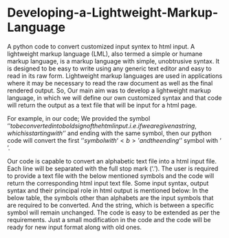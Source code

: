 # Developing-a-Lightweight-Markup-Language
A python code to convert customized input syntex to html input.
A lightweight markup language (LML), also termed a simple or humane markup language, is a markup language with simple, unobtrusive syntax. It is designed to be easy to write using any generic text editor and easy to read in its raw form. Lightweight markup languages are used in applications where it may be necessary to read the raw document as well as the final rendered output.
So,
      Our main aim was to develop a lightweight markup language, in which we will define our own customized syntax and that code will return the output as a text file that will be input for a html page.

For example, in our code;
                                         We provided the symbol ‘$’ to be converted into bold sign of the html input.  
  i.e. if we are given a string, which is starting with ‘$’ and ending with the same symbol, then our python code will convert the first ‘$’ symbol with ‘<b>’ and the ending ‘$’ symbol with ‘</b><br>’.

Our code is capable to convert an alphabetic text file into a html input file. Each line will be separated with the full stop mark (‘.’).
The user is required to provide a text file with the below mentioned symbols and the code will return the corresponding html input text file.
Some input syntax, output syntax and their principal role in html output is mentioned below:
In the below table, the symbols other than alphabets are the input symbols that are required to be converted. And the string, which is between a specific symbol will remain unchanged.
The code is easy to be extended as per the requirements. Just a small modification in the code and the code will be ready for new input format along with old ones.
